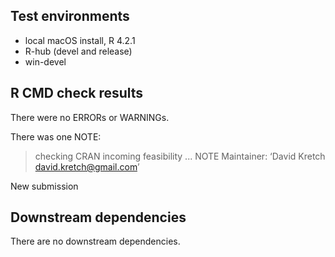 ## Test environments

* local macOS install, R 4.2.1
* R-hub (devel and release)
* win-devel

## R CMD check results

There were no ERRORs or WARNINGs.

There was one NOTE:

> checking CRAN incoming feasibility ... NOTE
  Maintainer: ‘David Kretch <david.kretch@gmail.com>’
  
  New submission

## Downstream dependencies

There are no downstream dependencies.